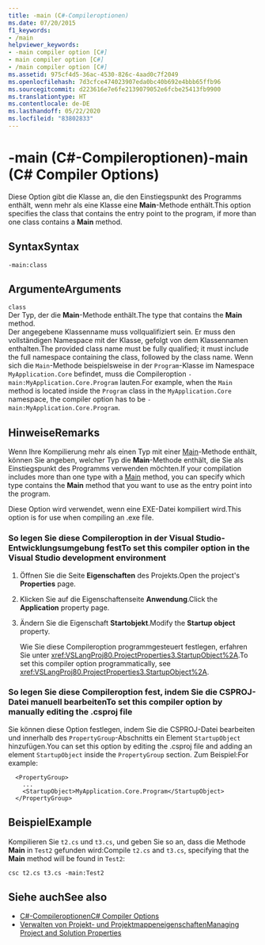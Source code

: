 ```yaml
---
title: -main (C#-Compileroptionen)
ms.date: 07/20/2015
f1_keywords:
- /main
helpviewer_keywords:
- -main compiler option [C#]
- main compiler option [C#]
- /main compiler option [C#]
ms.assetid: 975cf4d5-36ac-4530-826c-4aad0c7f2049
ms.openlocfilehash: 7d3cfce474023907eda0bc40b692e4bbb65ffb96
ms.sourcegitcommit: d223616e7e6fe2139079052e6fcbe25413fb9900
ms.translationtype: HT
ms.contentlocale: de-DE
ms.lasthandoff: 05/22/2020
ms.locfileid: "83802833"
---
```

# <a name="-main-c-compiler-options"></a><span data-ttu-id="dfc1a-102">-main (C#-Compileroptionen)</span><span class="sxs-lookup"><span data-stu-id="dfc1a-102">-main (C# Compiler Options)</span></span>
<span data-ttu-id="dfc1a-103">Diese Option gibt die Klasse an, die den Einstiegspunkt des Programms enthält, wenn mehr als eine Klasse eine **Main**-Methode enthält.</span><span class="sxs-lookup"><span data-stu-id="dfc1a-103">This option specifies the class that contains the entry point to the program, if more than one class contains a **Main** method.</span></span>  
  
## <a name="syntax"></a><span data-ttu-id="dfc1a-104">Syntax</span><span class="sxs-lookup"><span data-stu-id="dfc1a-104">Syntax</span></span>  
  
```console  
-main:class  
```  
  
## <a name="arguments"></a><span data-ttu-id="dfc1a-105">Argumente</span><span class="sxs-lookup"><span data-stu-id="dfc1a-105">Arguments</span></span>  
 `class`  
 <span data-ttu-id="dfc1a-106">Der Typ, der die **Main**-Methode enthält.</span><span class="sxs-lookup"><span data-stu-id="dfc1a-106">The type that contains the **Main** method.</span></span>  
 <span data-ttu-id="dfc1a-107">Der angegebene Klassenname muss vollqualifiziert sein. Er muss den vollständigen Namespace mit der Klasse, gefolgt von dem Klassennamen enthalten.</span><span class="sxs-lookup"><span data-stu-id="dfc1a-107">The provided class name must be fully qualified; it must include the full namespace containing the class, followed by the class name.</span></span> <span data-ttu-id="dfc1a-108">Wenn sich die `Main`-Methode beispielsweise in der `Program`-Klasse im Namespace `MyApplication.Core` befindet, muss die Compileroption `-main:MyApplication.Core.Program` lauten.</span><span class="sxs-lookup"><span data-stu-id="dfc1a-108">For example, when the `Main` method is located inside the `Program` class in the `MyApplication.Core` namespace, the compiler option has to be `-main:MyApplication.Core.Program`.</span></span>
  
## <a name="remarks"></a><span data-ttu-id="dfc1a-109">Hinweise</span><span class="sxs-lookup"><span data-stu-id="dfc1a-109">Remarks</span></span>  
 <span data-ttu-id="dfc1a-110">Wenn Ihre Kompilierung mehr als einen Typ mit einer [Main](../../programming-guide/main-and-command-args/index.md)-Methode enthält, können Sie angeben, welcher Typ die **Main**-Methode enthält, die Sie als Einstiegspunkt des Programms verwenden möchten.</span><span class="sxs-lookup"><span data-stu-id="dfc1a-110">If your compilation includes more than one type with a [Main](../../programming-guide/main-and-command-args/index.md) method, you can specify which type contains the **Main** method that you want to use as the entry point into the program.</span></span>  
  
 <span data-ttu-id="dfc1a-111">Diese Option wird verwendet, wenn eine EXE-Datei kompiliert wird.</span><span class="sxs-lookup"><span data-stu-id="dfc1a-111">This option is for use when compiling an .exe file.</span></span>  
  
### <a name="to-set-this-compiler-option-in-the-visual-studio-development-environment"></a><span data-ttu-id="dfc1a-112">So legen Sie diese Compileroption in der Visual Studio-Entwicklungsumgebung fest</span><span class="sxs-lookup"><span data-stu-id="dfc1a-112">To set this compiler option in the Visual Studio development environment</span></span>  
  
1. <span data-ttu-id="dfc1a-113">Öffnen Sie die Seite **Eigenschaften** des Projekts.</span><span class="sxs-lookup"><span data-stu-id="dfc1a-113">Open the project's **Properties** page.</span></span>  
  
2. <span data-ttu-id="dfc1a-114">Klicken Sie auf die Eigenschaftenseite **Anwendung**.</span><span class="sxs-lookup"><span data-stu-id="dfc1a-114">Click the **Application** property page.</span></span>  
  
3. <span data-ttu-id="dfc1a-115">Ändern Sie die Eigenschaft **Startobjekt**.</span><span class="sxs-lookup"><span data-stu-id="dfc1a-115">Modify the **Startup object** property.</span></span>  
  
     <span data-ttu-id="dfc1a-116">Wie Sie diese Compileroption programmgesteuert festlegen, erfahren Sie unter <xref:VSLangProj80.ProjectProperties3.StartupObject%2A>.</span><span class="sxs-lookup"><span data-stu-id="dfc1a-116">To set this compiler option programmatically, see <xref:VSLangProj80.ProjectProperties3.StartupObject%2A>.</span></span>  
  
### <a name="to-set-this-compiler-option-by-manually-editing-the-csproj-file"></a><span data-ttu-id="dfc1a-117">So legen Sie diese Compileroption fest, indem Sie die CSPROJ-Datei manuell bearbeiten</span><span class="sxs-lookup"><span data-stu-id="dfc1a-117">To set this compiler option by manually editing the .csproj file</span></span>
  
<span data-ttu-id="dfc1a-118">Sie können diese Option festlegen, indem Sie die CSPROJ-Datei bearbeiten und innerhalb des `PropertyGroup`-Abschnitts ein Element `StartupObject` hinzufügen.</span><span class="sxs-lookup"><span data-stu-id="dfc1a-118">You can set this option by editing the .csproj file and adding an element `StartupObject` inside the `PropertyGroup` section.</span></span> <span data-ttu-id="dfc1a-119">Zum Beispiel:</span><span class="sxs-lookup"><span data-stu-id="dfc1a-119">For example:</span></span>

```
  <PropertyGroup>
    ...
    <StartupObject>MyApplication.Core.Program</StartupObject>
  </PropertyGroup>
```

## <a name="example"></a><span data-ttu-id="dfc1a-120">Beispiel</span><span class="sxs-lookup"><span data-stu-id="dfc1a-120">Example</span></span>  
 <span data-ttu-id="dfc1a-121">Kompilieren Sie `t2.cs` und `t3.cs`, und geben Sie so an, dass die Methode **Main** in `Test2` gefunden wird:</span><span class="sxs-lookup"><span data-stu-id="dfc1a-121">Compile `t2.cs` and `t3.cs`, specifying that the **Main** method will be found in `Test2`:</span></span>  
  
```console  
csc t2.cs t3.cs -main:Test2  
```  
  
## <a name="see-also"></a><span data-ttu-id="dfc1a-122">Siehe auch</span><span class="sxs-lookup"><span data-stu-id="dfc1a-122">See also</span></span>

- [<span data-ttu-id="dfc1a-123">C#-Compileroptionen</span><span class="sxs-lookup"><span data-stu-id="dfc1a-123">C# Compiler Options</span></span>](./index.md)
- [<span data-ttu-id="dfc1a-124">Verwalten von Projekt- und Projektmappeneigenschaften</span><span class="sxs-lookup"><span data-stu-id="dfc1a-124">Managing Project and Solution Properties</span></span>](/visualstudio/ide/managing-project-and-solution-properties)
